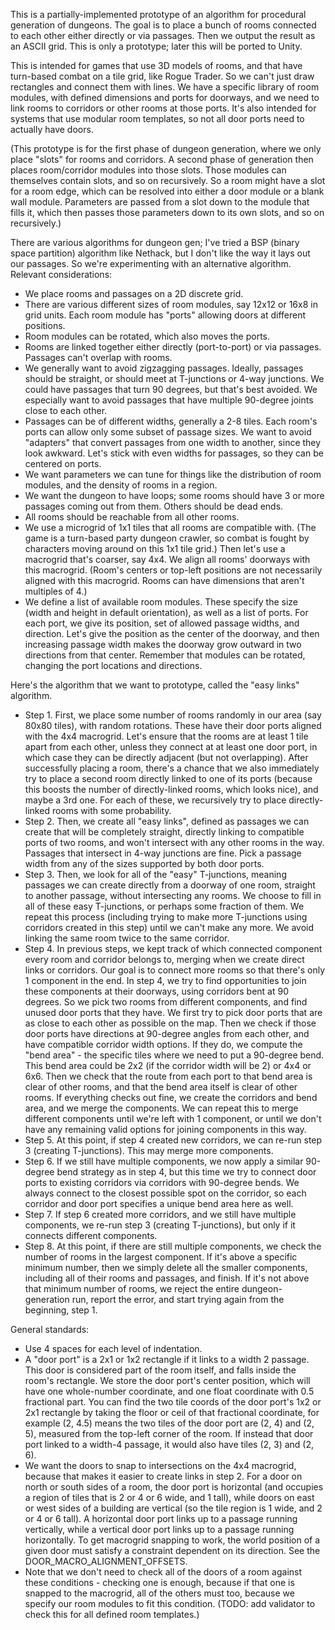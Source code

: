 This is a partially-implemented prototype of an algorithm for procedural generation of dungeons. The goal is to place a bunch of rooms connected to each other either directly or via passages. Then we output the result as an ASCII grid. This is only a prototype; later this will be ported to Unity.

This is intended for games that use 3D models of rooms, and that have turn-based combat on a tile grid, like Rogue Trader. So we can't just draw rectangles and connect them with lines. We have a specific library of room modules, with defined dimensions and ports for doorways, and we need to link rooms to corridors or other rooms at those ports. It's also intended for systems that use modular room templates, so not all door ports need to actually have doors.

(This prototype is for the first phase of dungeon generation, where we only place "slots" for rooms and corridors. A second phase of generation then places room/corridor modules into those slots. Those modules can themselves contain slots, and so on recursively. So a room might have a slot for a room edge, which can be resolved into either a door module or a blank wall module. Parameters are passed from a slot down to the module that fills it, which then passes those parameters down to its own slots, and so on recursively.)

There are various algorithms for dungeon gen; I've tried a BSP (binary space partition) algorithm like Nethack, but I don't like the way it lays out our passages. So we're experimenting with an alternative algorithm. Relevant considerations:

- We place rooms and passages on a 2D discrete grid.
- There are various different sizes of room modules, say 12x12 or 16x8 in grid units. Each room module has "ports" allowing doors at different positions.
- Room modules can be rotated, which also moves the ports.
- Rooms are linked together either directly (port-to-port) or via passages. Passages can't overlap with rooms.
- We generally want to avoid zigzagging passages. Ideally, passages should be straight, or should meet at T-junctions or 4-way junctions. We could have passages that turn 90 degrees, but that's best avoided. We especially want to avoid passages that have multiple 90-degree joints close to each other.
- Passages can be of different widths, generally a 2-8 tiles. Each room's ports can allow only some subset of passage sizes. We want to avoid "adapters" that convert passages from one width to another, since they look awkward. Let's stick with even widths for passages, so they can be centered on ports.
- We want parameters we can tune for things like the distribution of room modules, and the density of rooms in a region.
- We want the dungeon to have loops; some rooms should have 3 or more passages coming out from them. Others should be dead ends.
- All rooms should be reachable from all other rooms.
- We use a microgrid of 1x1 tiles that all rooms are compatible with. (The game is a turn-based party dungeon crawler, so combat is fought by characters moving around on this 1x1 tile grid.) Then let's use a macrogrid that's coarser, say 4x4. We align all rooms' doorways with this macrogrid. (Room's centers or top-left positions are not necessarily aligned with this macrogrid. Rooms can have dimensions that aren't multiples of 4.)
- We define a list of available room modules. These specify the size (width and height in default orientation), as well as a list of ports. For each port, we give its position, set of allowed passage widths, and direction. Let's give the position as the center of the doorway, and then increasing passage width makes the doorway grow outward in two directions from that center. Remember that modules can be rotated, changing the port locations and directions.

Here's the algorithm that we want to prototype, called the "easy links" algorithm.

* Step 1. First, we place some number of rooms randomly in our area (say 80x80 tiles), with random rotations. These have their door ports aligned with the 4x4 macrogrid. Let's ensure that the rooms are at least 1 tile apart from each other, unless they connect at at least one door port, in which case they can be directly adjacent (but not overlapping). After successfully placing a room, there's a chance that we also immediately try to place a second room directly linked to one of its ports (because this boosts the number of directly-linked rooms, which looks nice), and maybe a 3rd one. For each of these, we recursively try to place directly-linked rooms with some probability.
* Step 2. Then, we create all "easy links", defined as passages we can create that will be completely straight, directly linking to compatible ports of two rooms, and won't intersect with any other rooms in the way. Passages that intersect in 4-way junctions are fine. Pick a passage width from any of the sizes supported by both door ports.
* Step 3. Then, we look for all of the "easy" T-junctions, meaning passages we can create directly from a doorway of one room, straight to another passage, without intersecting any rooms. We choose to fill in all of these easy T-junctions, or perhaps some fraction of them. We repeat this process (including trying to make more T-junctions using corridors created in this step) until we can't make any more. We avoid linking the same room twice to the same corridor.
* Step 4. In previous steps, we kept track of which connected component every room and corridor belongs to, merging when we create direct links or corridors. Our goal is to connect more rooms so that there's only 1 component in the end. In step 4, we try to find opportunities to join these components at their doorways, using corridors bent at 90 degrees. So we pick two rooms from different components, and find unused door ports that they have. We first try to pick door ports that are as close to each other as possible on the map. Then we check if those door ports have directions at 90-degree angles from each other, and have compatible corridor width options. If they do, we compute the "bend area" - the specific tiles where we need to put a 90-degree bend. This bend area could be 2x2 (if the corridor width will be 2) or 4x4 or 6x6. Then we check that the route from each port to that bend area is clear of other rooms, and that the bend area itself is clear of other rooms. If everything checks out fine, we create the corridors and bend area, and we merge the components. We can repeat this to merge different components until we're left with 1 component, or until we don't have any remaining valid options for joining components in this way.
* Step 5. At this point, if step 4 created new corridors, we can re-run step 3 (creating T-junctions). This may merge more components.
* Step 6. If we still have multiple components, we now apply a similar 90-degree bend strategy as in step 4, but this time we try to connect door ports to existing corridors via corridors with 90-degree bends. We always connect to the closest possible spot on the corridor, so each corridor and door port specifies a unique bend area here as well.
* Step 7. If step 6 created more corridors, and we still have multiple components, we re-run step 3 (creating T-junctions), but only if it connects different components.
* Step 8. At this point, if there are still multiple components, we check the number of rooms in the largest component. If it's above a specific minimum number, then we simply delete all the smaller components, including all of their rooms and passages, and finish. If it's not above that minimum number of rooms, we reject the entire dungeon-generation run, report the error, and start trying again from the beginning, step 1.

General standards:

* Use 4 spaces for each level of indentation.
* A "door port" is a 2x1 or 1x2 rectangle if it links to a width 2 passage. This door is considered part of the room itself, and falls inside the room's rectangle. We store the door port's center position, which will have one whole-number coordinate, and one float coordinate with 0.5 fractional part. You can find the two tile coords of the door port's 1x2 or 2x1 rectangle by taking the floor or ceil of that fractional coordinate, for example (2, 4.5) means the two tiles of the door port are (2, 4) and (2, 5), measured from the top-left corner of the room. If instead that door port linked to a width-4 passage, it would also have tiles (2, 3) and (2, 6).
* We want the doors to snap to intersections on the 4x4 macrogrid, because that makes it easier to create links in step 2. For a door on north or south sides of a room, the door port is horizontal (and occupies a region of tiles that is 2 or 4 or 6 wide, and 1 tall), while doors on east or west sides of a building are vertical (so the tile region is 1 wide, and 2 or 4 or 6 tall). A horizontal door port links up to a passage running vertically, while a vertical door port links up to a passage running horizontally. To get macrogrid snapping to work, the world position of a given door must satisfy a constraint dependent on its direction. See the DOOR_MACRO_ALIGNMENT_OFFSETS.
* Note that we don't need to check all of the doors of a room against these conditions - checking one is enough, because if that one is snapped to the macrogrid, all of the others must too, because we specify our room modules to fit this condition. (TODO: add validator to check this for all defined room templates.)